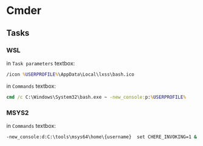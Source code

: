 # Cmder

## Tasks

### WSL

in `Task parameters` textbox:

```cmd
/icon %USERPROFILE%\AppData\Local\lxss\bash.ico
```

in `Commands` textbox:

```cmd
cmd /c C:\Windows\System32\bash.exe ~ -new_console:p:%USERPROFILE%
```

### MSYS2

in `Commands` textbox:

```cmd
-new_console:d:C:\tools\msys64\home\{username}  set CHERE_INVOKING=1 & set MSYSTEM=MINGW64 & set MSYS2_PATH_TYPE=inherit & "c:\tools\msys64\usr\bin\zsh" --login -i
```
